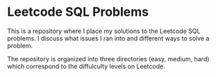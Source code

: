 # Leetcode SQL Problems
This is a repository where I place my solutions to the Leetcode SQL problems. I discuss what issues I ran into and different ways to solve a problem. 

The repository is organized into three directories (easy, medium, hard) which correspond to the diffulculty levels on Leetcode. 
